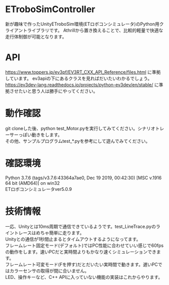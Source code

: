 # ETroboSimController

新が趣味で作ったUnityETroboSim環境(ETロボコンシミュレータ)のPython用クライアントライブラリです。
Athrillから置き換えることで、比較的軽量で快適な走行体制御が可能となります。 

# API

https://www.toppers.jp/ev3pf/EV3RT_CXX_API_Reference/files.html に準拠しています。
ev3apiの下にあるクラスを見ればだいたいわかるでしょう。  
https://ev3dev-lang.readthedocs.io/projects/python-ev3dev/en/stable/ に準拠させたいと思う人は勝手にやってください。  

# 動作確認

git cloneした後、python test_Motor.pyを実行してみてください。シナリオトレーサーっぽい動きをします。  
その他、サンプルプログラムtest_*.pyを参考にして遊んでみてください。  

# 確認環境

Python 3.7.6 (tags/v3.7.6:43364a7ae0, Dec 19 2019, 00:42:30) [MSC v.1916 64 bit (AMD64)] on win32  
ETロボコンシミュレータver5.0.9  

# 技術情報

一応、Unityとは10ms周期で通信できているようです。test_LineTrace.pyのライントレースはめちゃ簡単に走ります。  
Unityとの通信が1秒間止まるとタイムアウトするようになってます。  
フレームレート固定モード(デフォルト)ではPC性能に合わせていい感じで60fpsの動作をします。速いPCだと実時間よりもかなり速くシミュレーションできます。  
フレームレート可変モード(Fを押す)だとだいたい実時間で動きます。遅いPCではカラーセンサの取得が間に合いません。  
LED、操作キーなど、C++ APIに入っていない機能の実装はこれからやります。  
